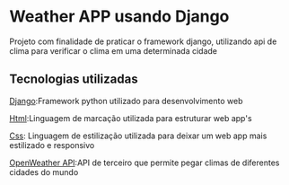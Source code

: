 <h1>Weather APP usando Django</h1>
<p>Projeto com finalidade de praticar o framework django, utilizando api de clima para verificar o clima em uma determinada cidade</p>
<h2>Tecnologias utilizadas</h2>
<p><a href="https://www.djangoproject.com/" target="_blank">Django</a>:Framework python utilizado para desenvolvimento web</p>
<p><a href="https://developer.mozilla.org/pt-BR/docs/Web/HTML" target="_blank">Html</a>:Linguagem de marcação utilizada para estruturar web app's</p>
<p><a href="https://developer.mozilla.org/pt-BR/docs/Web/CSS" target="_blank">Css</a>: Linguagem de estilização utilizada para deixar um web app mais estilizado e responsivo</p>
<p><a href="https://openweathermap.org/api">OpenWeather API</a>:API de terceiro que permite pegar climas de diferentes cidades do mundo</p>
